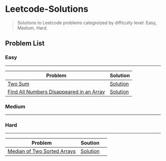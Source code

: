 # Leetcode-Solutions

> Solutions to Leetcode problems categroized by difficulty level: Easy, Medium, Hard.

## Problem List

### Easy

---

| Problem                                                                                                             | Solution                                                                                                 |
| ------------------------------------------------------------------------------------------------------------------- | -------------------------------------------------------------------------------------------------------- |
| [Two Sum](https://leetcode.com/problems/two-sum/)                                                                   | [Solution](https://github.com/Ehtesham599/Leetcode-Solutions/blob/main/Easy/two_sum.py)                  |
| [Find All Numbers Disappeared in an Array](https://leetcode.com/problems/find-all-numbers-disappeared-in-an-array/) | [Solution](https://github.com/Ehtesham599/Leetcode-Solutions/blob/main/Easy/find_disappeared_numbers.py) |

### Medium

---

### Hard

---

| Problem                                                                                   | Soution                                                                                                      |     |
| ----------------------------------------------------------------------------------------- | ------------------------------------------------------------------------------------------------------------ | --- |
| [Median of Two Sorted Arrays](https://leetcode.com/problems/median-of-two-sorted-arrays/) | [Solution](https://github.com/Ehtesham599/Leetcode-Solutions/blob/main/Hard/find_median_of_sorted_arrays.py) |
